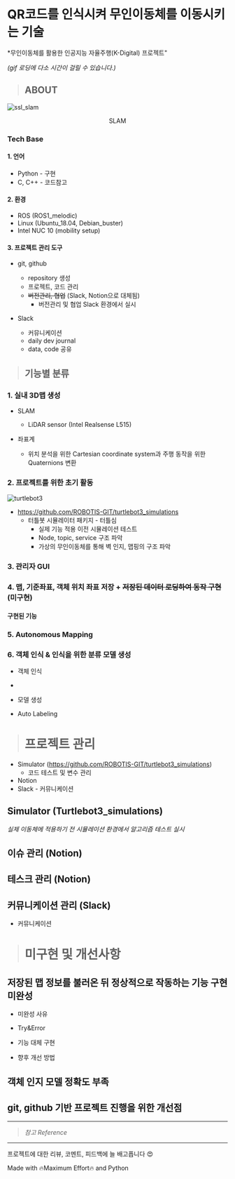 # QR코드를 인식시켜 무인이동체를 이동시키는 기술
*무인이동체를 활용한 인공지능 자율주행(K-Digital) 프로젝트"

*(gif 로딩에 다소 시간이 걸릴 수 있습니다.)*

>## ABOUT
![ssl_slam](https://user-images.githubusercontent.com/114387230/212218035-0ad2c0ae-703e-44c8-815f-914bdd07ff20.gif)

</p>
<p align="center">
  SLAM
</p>



### Tech Base


#### 1. 언어
* Python - 구현
* C, C++ - 코드참고

#### 2. 환경
* ROS (ROS1_melodic)
* Linux (Ubuntu_18.04, Debian_buster)
* Intel NUC 10 (mobility setup)


#### 3. 프로젝트 관리 도구
* git, github
  * repository 생성
  * 프로젝트, 코드 관리
  * ~~버전관리, 협업~~ (Slack, Notion으로 대체됨)
    * 버전관리 및 협업 Slack 환경에서 실시

* Slack
  * 커뮤니케이션
  * daily dev journal
  * data, code 공유



>## 기능별 분류


### 1. 실내 3D맵 생성
* SLAM
  * LiDAR sensor (Intel Realsense L515)




* 좌표계
  * 위치 분석을 위한 Cartesian coordinate system과 주행 동작을 위한 Quaternions 변환



### 2. 프로젝트를 위한 초기 활동
![turtlebot3](https://user-images.githubusercontent.com/114387230/212233522-a1134c47-a621-4170-8344-1892976cc32d.gif)

* https://github.com/ROBOTIS-GIT/turtlebot3_simulations
  * 터틀봇 시뮬레이터 패키지 - 터틀심
    * 실제 기능 적용 이전 시뮬레이션 테스트
    * Node, topic, service 구조 파악
    * 가상의 무인이동체를 통해 벽 인지, 맵핑의 구조 파악


### 3. 관리자 GUI


### 4. 맵, 기준좌표, 객체 위치 좌표 저장 + ~~저장된 데이터 로딩하여 동작 구현~~ (미구현)
  #### 구현된 기능




### 5. Autonomous Mapping




### 6. 객체 인식 & 인식을 위한 분류 모델 생성
* 객체 인식
 * 
* 모델 생성

* Auto Labeling




># 프로젝트 관리
* Simulator (https://github.com/ROBOTIS-GIT/turtlebot3_simulations)
  * 코드 테스트 및 변수 관리
* Notion
* Slack - 커뮤니케이션



## Simulator (Turtlebot3_simulations)
*실제 이동체에 적용하기 전 시뮬레이션 환경에서 알고리즘 테스트 실시*




## 이슈 관리 (Notion)




## 테스크 관리 (Notion)




## 커뮤니케이션 관리 (Slack)
* 커뮤니케이션

  


># 미구현 및 개선사항

## 저장된 맵 정보를 불러온 뒤 정상적으로 작동하는 기능 구현 미완성
  * 미완성 사유

  * Try&Error

  * 기능 대체 구현

  * 향후 개선 방법








## 객체 인지 모델 정확도 부족




## git, github 기반 프로젝트 진행을 위한 개선점

    




----------

>*참고 Reference*



----------

프로젝트에 대한 리뷰, 코멘트, 피드백에 늘 배고픕니다 :heart_eyes:

Made with :fire:Maximum Effort:fire: and Python
